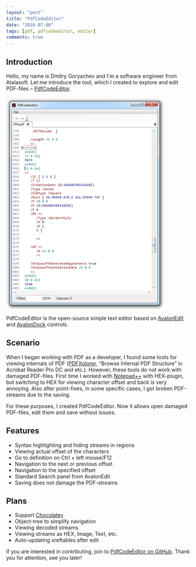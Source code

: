 ```yaml
---
layout: "post"
title: "PdfCodeEditor"
date: "2016-07-08"
tags: [pdf, pdfcodeeditor, editor]
comments: true
---
```

## Introduction

Hello, my name is Dmitry Goryachev and I'm a software engineer from Atalasoft. 
Let me introduce the tool, which I created to explore and edit PDF-files – [PdfCodeEditor](https://github.com/gdv1811/PdfCodeEditor).

![PdfCodeEditor GUI](/images/2016/07/pdfcodeeditor-gui.png)

PdfCodeEditor is the open-source simple text editor based on [AvalonEdit](http://avalonedit.net/) and [AvalonDock](https://avalondock.codeplex.com/) controls.

## Scenario

When I began working with PDF as a developer, I found some tools for viewing internals of PDF ([PDFXplorer](http://www.o2sol.com/pdfxplorer/overview.htm), “Browse Internal PDF Structure” in Acrobat Reader Pro DC and etc.). However, these tools do not work with damaged PDF-files. 
First time I worked with [Notepad++](https://notepad-plus-plus.org/) with HEX-plugin, but switching to HEX for viewing character offset and back is very annoying. Also after point-fixes, in some specific cases, I got broken PDF-streams due to the saving. 

For these purposes, I created PdfCodeEditor. Now it allows open damaged PDF-files, edit them and save without issues.

## Features

 * Syntax highlighting and hiding streams in regions
 * Viewing actual offset of the characters
 * Go to definition on Ctrl + left mouse/F12
 * Navigation to the next or previous offset
 * Navigation to the specified offset
 * Standard Search panel from AvalonEdit
 * Saving does not damage the PDF-streams

## Plans

 * Support [Chocolatey](https://chocolatey.org/)
 * Object-tree to simplify navigation
 * Viewing decoded streams
 * Viewing streams as HEX, Image, Text, etc.
 * Auto-updating xreftables after edit

If you are interested in contributing, join to [PdfCodeEditor on GitHub](https://github.com/gdv1811/PdfCodeEditor).
Thank you for attention, see you later!